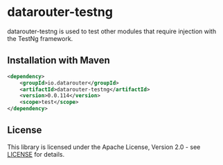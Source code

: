 # datarouter-testng

datarouter-testng is used to test other modules that require injection with the TestNg framework.

## Installation with Maven

```xml
<dependency>
	<groupId>io.datarouter</groupId>
	<artifactId>datarouter-testng</artifactId>
	<version>0.0.114</version>
	<scope>test</scope>
</dependency>
```

## License

This library is licensed under the Apache License, Version 2.0 - see [LICENSE](../LICENSE) for details.
